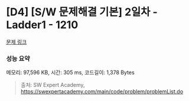 # [D4] [S/W 문제해결 기본] 2일차 - Ladder1 - 1210 

[문제 링크](https://swexpertacademy.com/main/code/problem/problemDetail.do?contestProbId=AV14ABYKADACFAYh) 

### 성능 요약

메모리: 97,596 KB, 시간: 305 ms, 코드길이: 1,378 Bytes



> 출처: SW Expert Academy, https://swexpertacademy.com/main/code/problem/problemList.do